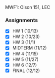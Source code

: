 MWF1: Olson 151, LEC
### Assignments
- [x] HW 1 (10/13)
- [x] HW 2 (10/23)
- [x] HW 3 (11/1)
- [x] MIDTERM (11/12)
- [x] HW 4 (11/15)
- [x] HW 5 (11/27)
- [x] HW 6 (12/7)
- [x] FINAL (12/12)